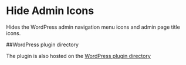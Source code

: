 Hide Admin Icons
================

Hides the WordPress admin navigation menu icons and admin page title icons.

##WordPress plugin directory

The plugin is also hosted on the [WordPress plugin directory](http://wordpress.org/plugins/hide-admin-icons/)


